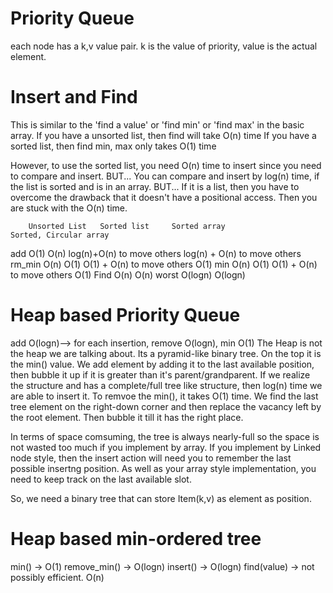 # Priority Queue
each node has a k,v value pair. k is the value of priority, value is the actual element.

# Insert and Find
This is similar to the 'find a value' or 'find min' or 'find max' in the basic array.
If you have a unsorted list, then find will take O(n) time
If you have a sorted list, then find min, max only takes O(1) time

However, to use the sorted list, you need O(n) time to insert since you need to compare and insert.
BUT... You can compare and insert by log(n) time, if the list is sorted and is in an array.
BUT... If it is a list, then you have to overcome the drawback that it doesn't have a positional access.
Then you are stuck with the O(n) time.

    	Unsorted List 	Sorted list 	Sorted array 					Sorted, Circular array
add 	O(1)			O(n)			log(n)+O(n) to move others		log(n) + O(n) to move others
rm_min	O(n)			O(1)			O(1) + O(n) to move others		O(1)
min 	O(n)			O(1)			O(1) + O(n) to move others		O(1)
Find 	O(n)			O(n) worst		O(logn)							O(logn)

# Heap based Priority Queue
add O(logn)--> for each insertion, remove O(logn), min O(1)
The Heap is not the heap we are talking about. Its a pyramid-like binary tree.
On the top it is the min() value. We add element by adding it to the last available position,
then bubble it up if it is greater than it's parent/grandparent. If we realize the structure and has a complete/full tree like structure, then log(n) time we are able to insert it. To remvoe the min(), it takes O(1) time. We find the last tree element on the right-down corner and then replace the vacancy left by the root element. Then bubble it till it has the right place.

In terms of space comsuming, the tree is always nearly-full so the space is not wasted too much if you implement by array.
If you implement by Linked node style, then the insert action will need you to remember the last possible insertng position.
As well as your array style implementation, you need to keep track on the last available slot.

So, we need a binary tree that can store Item(k,v) as element as position.

# Heap based min-ordered tree
min() -> O(1)
remove_min() -> O(logn)
insert() -> O(logn)
find(value) -> not possibly efficient. O(n)